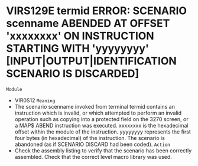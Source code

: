 # VIRS129E termid ERROR: SCENARIO scenname ABENDED AT OFFSET 'xxxxxxxx' ON INSTRUCTION STARTING WITH 'yyyyyyyy' [INPUT|OUTPUT|IDENTIFICATION SCENARIO IS DISCARDED]
`Module`
- VIR0S12
`Meaning`
- The scenario scenname invoked from terminal termid contains an instruction which is invalid, or which attempted to perform an invalid operation such as copying into a protected field on the 3270 screen, or a MAP$ ABEND instruction was executed. xxxxxxxx is the hexadecimal offset within the module of the instruction. yyyyyyyy represents the first four bytes (in hexadecimal) of the instruction. The scenario is abandoned (as if SCENARIO DISCARD had been coded).
`Action`
- Check the assembly listing to verify that the scenario has been correctly assembled. Check that the correct level macro library was used.
